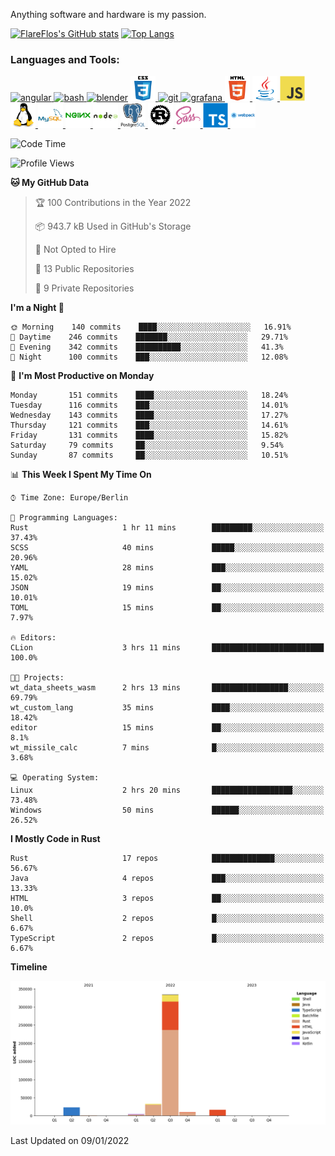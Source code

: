 Anything software and hardware is my passion.

[![FlareFlos's GitHub stats](https://github-readme-stats.vercel.app/api?username=FlareFlo&show_icons=true&theme=github_dark)](https://github.com/FlareFlo/github-readme-stats)
[![Top Langs](https://github-readme-stats.vercel.app/api/top-langs/?username=FlareFlo&langs_count=10&layout=compact&theme=github_dark)](https://github.com/FlareFlo/github-readme-stats)

<h3 align="left">Languages and Tools:</h3>
<div align="left"> 
    <a href="https://angular.io" target="_blank" rel="noreferrer"><img src="https://angular.io/assets/images/logos/angular/angular.svg" alt="angular" width="40" height="40"/> </a> 
    <a href="https://www.gnu.org/software/bash/" target="_blank" rel="noreferrer"> <img src="https://www.vectorlogo.zone/logos/gnu_bash/gnu_bash-icon.svg" alt="bash" width="40" height="40"/> </a> 
    <a href="https://www.blender.org/" target="_blank" rel="noreferrer"> <img src="https://download.blender.org/branding/community/blender_community_badge_white.svg" alt="blender" width="40" height="40"/></a> 
    <a href="https://www.w3schools.com/css/" target="_blank" rel="noreferrer"> <img src="https://raw.githubusercontent.com/devicons/devicon/master/icons/css3/css3-original-wordmark.svg" alt="css3" width="40" height="40"/> </a> 
    <a href="https://git-scm.com/" target="_blank" rel="noreferrer"> <img src="https://www.vectorlogo.zone/logos/git-scm/git-scm-icon.svg" alt="git" width="40" height="40"/> </a> 
    <a href="https://grafana.com" target="_blank" rel="noreferrer"> <img src="https://www.vectorlogo.zone/logos/grafana/grafana-icon.svg" alt="grafana" width="40" height="40"/> </a> 
    <a href="https://www.w3.org/html/" target="_blank" rel="noreferrer"> <img src="https://raw.githubusercontent.com/devicons/devicon/master/icons/html5/html5-original-wordmark.svg" alt="html5" width="40" height="40"/> </a> 
    <a href="https://www.java.com" target="_blank" rel="noreferrer"> <img src="https://raw.githubusercontent.com/devicons/devicon/master/icons/java/java-original.svg" alt="java" width="40" height="40"/> </a> 
    <a href="https://developer.mozilla.org/en-US/docs/Web/JavaScript" target="_blank" rel="noreferrer"> <img src="https://raw.githubusercontent.com/devicons/devicon/master/icons/javascript/javascript-original.svg" alt="javascript" width="40" height="40"/> </a> 
    <a href="https://www.linux.org/" target="_blank" rel="noreferrer"> <img src="https://raw.githubusercontent.com/devicons/devicon/master/icons/linux/linux-original.svg" alt="linux" width="40" height="40"/> </a> 
    <a href="https://www.mysql.com/" target="_blank" rel="noreferrer"> <img src="https://raw.githubusercontent.com/devicons/devicon/master/icons/mysql/mysql-original-wordmark.svg" alt="mysql" width="40" height="40"/> </a> 
    <a href="https://www.nginx.com" target="_blank" rel="noreferrer"> <img src="https://raw.githubusercontent.com/devicons/devicon/master/icons/nginx/nginx-original.svg" alt="nginx" width="40" height="40"/> </a> 
    <a href="https://nodejs.org" target="_blank" rel="noreferrer"> <img src="https://raw.githubusercontent.com/devicons/devicon/master/icons/nodejs/nodejs-original-wordmark.svg" alt="nodejs" width="40" height="40"/> </a> 
    <a href="https://www.postgresql.org" target="_blank" rel="noreferrer"> <img src="https://raw.githubusercontent.com/devicons/devicon/master/icons/postgresql/postgresql-original-wordmark.svg" alt="postgresql" width="40" height="40"/> </a> 
    <a href="https://www.rust-lang.org" target="_blank" rel="noreferrer"> <img src="https://raw.githubusercontent.com/devicons/devicon/master/icons/rust/rust-plain.svg" alt="rust" width="40" height="40"/> </a> 
    <a href="https://sass-lang.com" target="_blank" rel="noreferrer"> <img src="https://raw.githubusercontent.com/devicons/devicon/master/icons/sass/sass-original.svg" alt="sass" width="40" height="40"/> </a> 
    <a href="https://www.typescriptlang.org/" target="_blank" rel="noreferrer"> <img src="https://raw.githubusercontent.com/devicons/devicon/master/icons/typescript/typescript-original.svg" alt="typescript" width="40" height="40"/> </a> 
    <a href="https://webpack.js.org" target="_blank" rel="noreferrer"> <img src="https://raw.githubusercontent.com/devicons/devicon/d00d0969292a6569d45b06d3f350f463a0107b0d/icons/webpack/webpack-original-wordmark.svg" alt="webpack" width="40" height="40"/> </a> 
</div>

<!--START_SECTION:waka-->
![Code Time](http://img.shields.io/badge/Code%20Time-6%20hrs%2014%20mins-blue)

![Profile Views](http://img.shields.io/badge/Profile%20Views-0-blue)

**🐱 My GitHub Data** 

> 🏆 100 Contributions in the Year 2022
 > 
> 📦 943.7 kB Used in GitHub's Storage 
 > 
> 🚫 Not Opted to Hire
 > 
> 📜 13 Public Repositories 
 > 
> 🔑 9 Private Repositories  
 > 
**I'm a Night 🦉** 

```text
🌞 Morning    140 commits    ████░░░░░░░░░░░░░░░░░░░░░   16.91% 
🌆 Daytime    246 commits    ███████░░░░░░░░░░░░░░░░░░   29.71% 
🌃 Evening    342 commits    ██████████░░░░░░░░░░░░░░░   41.3% 
🌙 Night      100 commits    ███░░░░░░░░░░░░░░░░░░░░░░   12.08%

```
📅 **I'm Most Productive on Monday** 

```text
Monday       151 commits    ████░░░░░░░░░░░░░░░░░░░░░   18.24% 
Tuesday      116 commits    ███░░░░░░░░░░░░░░░░░░░░░░   14.01% 
Wednesday    143 commits    ████░░░░░░░░░░░░░░░░░░░░░   17.27% 
Thursday     121 commits    ███░░░░░░░░░░░░░░░░░░░░░░   14.61% 
Friday       131 commits    ████░░░░░░░░░░░░░░░░░░░░░   15.82% 
Saturday     79 commits     ██░░░░░░░░░░░░░░░░░░░░░░░   9.54% 
Sunday       87 commits     ██░░░░░░░░░░░░░░░░░░░░░░░   10.51%

```


📊 **This Week I Spent My Time On** 

```text
⌚︎ Time Zone: Europe/Berlin

💬 Programming Languages: 
Rust                     1 hr 11 mins        █████████░░░░░░░░░░░░░░░░   37.43% 
SCSS                     40 mins             █████░░░░░░░░░░░░░░░░░░░░   20.96% 
YAML                     28 mins             ███░░░░░░░░░░░░░░░░░░░░░░   15.02% 
JSON                     19 mins             ██░░░░░░░░░░░░░░░░░░░░░░░   10.01% 
TOML                     15 mins             ██░░░░░░░░░░░░░░░░░░░░░░░   7.97%

🔥 Editors: 
CLion                    3 hrs 11 mins       █████████████████████████   100.0%

🐱‍💻 Projects: 
wt_data_sheets_wasm      2 hrs 13 mins       █████████████████░░░░░░░░   69.79% 
wt_custom_lang           35 mins             ████░░░░░░░░░░░░░░░░░░░░░   18.42% 
editor                   15 mins             ██░░░░░░░░░░░░░░░░░░░░░░░   8.1% 
wt_missile_calc          7 mins              █░░░░░░░░░░░░░░░░░░░░░░░░   3.68%

💻 Operating System: 
Linux                    2 hrs 20 mins       ██████████████████░░░░░░░   73.48% 
Windows                  50 mins             ██████░░░░░░░░░░░░░░░░░░░   26.52%

```

**I Mostly Code in Rust** 

```text
Rust                     17 repos            ██████████████░░░░░░░░░░░   56.67% 
Java                     4 repos             ███░░░░░░░░░░░░░░░░░░░░░░   13.33% 
HTML                     3 repos             ██░░░░░░░░░░░░░░░░░░░░░░░   10.0% 
Shell                    2 repos             █░░░░░░░░░░░░░░░░░░░░░░░░   6.67% 
TypeScript               2 repos             █░░░░░░░░░░░░░░░░░░░░░░░░   6.67%

```


**Timeline**

![Chart not found](https://raw.githubusercontent.com/FlareFlo/FlareFlo/main/charts/bar_graph.png) 


 Last Updated on 09/01/2022
<!--END_SECTION:waka-->
